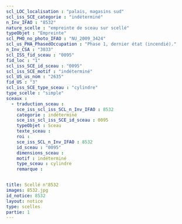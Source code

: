 ```yaml
---
scl_LOC_localisation : "palais, magasins sud"
scl_iss_SCE_categorie : "indéterminé"
n_Inv_IFAO : "8532"
nature_scelle : "empreinte de sceau sur scellé"
typeObjet : "Empreinte"
scl_PHO_no_photo_IFAO : "NU_2009_3424"
scl_us_PHA_PhasedOccupation : "Phase 1, dernier état (incendié)."
n_Inv_CSA : "3033"
scl_ISS_fid_sceau : "0095"
fid_loc : "1"
scl_iss_SCE_id_sceau : "0095"
scl_iss_SCE_motif : "indéterminé"
scl_US_us_nom : "2635"
fid_US : "3"
scl_iss_SCE_type_sceau : "cylindre"
type_scelle : "simple"
sceaux :
  - traduction_sceau : 
    sce_iss_scl_iss_SCL_n_Inv_IFAO : 8532
    categorie : indéterminé
    sce_iss_scl_iss_SCE_id_sceau : 0095
    typeObjet : Sceau
    texte_sceau : 
    roi : 
    sce_iss_SCL_n_Inv_IFAO : 8532
    id_sceau : "0095"
    dimensions_sceau : 
    motif : indéterminé
    type_sceau : cylindre
    remarque : 


title: Scellé n°8532
images: 8532.jpg
id_notice: 8532
layout: notice
type: scelles
partie: 1
---
```

